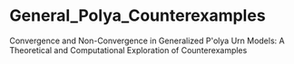# General_Polya_Counterexamples
Convergence and Non-Convergence in Generalized P\'olya Urn Models: A Theoretical and Computational Exploration of Counterexamples
